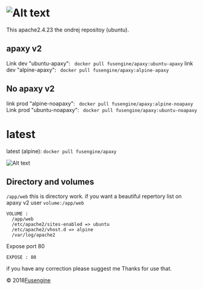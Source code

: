 ![Alt text](http://www.fusengine.ch/img/apaxy-v2.svg)
========================================================

This apache2.4.23 the ondrej repositoy (ubuntu).

## apaxy v2
Link dev "ubuntu-apaxy": ``` docker pull fusengine/apaxy:ubuntu-apaxy``` 
link dev "alpine-apaxy": ``` docker pull fusengine/apaxy:alpine-apaxy```


## No apaxy v2
link prod "alpine-noapaxy": ``` docker pull fusengine/apaxy:alpine-noapaxy```
Link prod "ubuntu-noapaxy": ``` docker pull fusengine/apaxy:ubuntu-noapaxy```

# latest
latest (alpine): `docker pull fusengine/apaxy`

![Alt text](https://fusengine.ch/img/apaxy-v2.png)

Directory and volumes
--------------------

`/app/web` this is directory work. if you want a beautiful repertory list on apaxy v2 user `volume:/app/web`

```
VOLUME :
  /app/web
  /etc/apache2/sites-enabled => ubuntu
  /etc/apache2/vhost.d => alpine
  /var/log/apache2
```

Expose port 80

```
EXPOSE : 80
```

if you have any correction please suggest me Thanks for use that.

&copy; 2018[Fusengine](http://fusengine.com)
